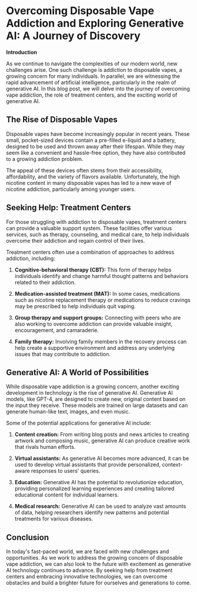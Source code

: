 # Overcoming Disposable Vape Addiction and Exploring Generative AI: A Journey of Discovery

**Introduction**

As we continue to navigate the complexities of our modern world, new challenges arise. One such challenge is addiction to disposable vapes, a growing concern for many individuals. In parallel, we are witnessing the rapid advancement of artificial intelligence, particularly in the realm of generative AI. In this blog post, we will delve into the journey of overcoming vape addiction, the role of treatment centers, and the exciting world of generative AI.

## The Rise of Disposable Vapes

Disposable vapes have become increasingly popular in recent years. These small, pocket-sized devices contain a pre-filled e-liquid and a battery, designed to be used and thrown away after their lifespan. While they may seem like a convenient and hassle-free option, they have also contributed to a growing addiction problem.

The appeal of these devices often stems from their accessibility, affordability, and the variety of flavors available. Unfortunately, the high nicotine content in many disposable vapes has led to a new wave of nicotine addiction, particularly among younger users.

## Seeking Help: Treatment Centers

For those struggling with addiction to disposable vapes, treatment centers can provide a valuable support system. These facilities offer various services, such as therapy, counseling, and medical care, to help individuals overcome their addiction and regain control of their lives.

Treatment centers often use a combination of approaches to address addiction, including:

1. **Cognitive-behavioral therapy (CBT):** This form of therapy helps individuals identify and change harmful thought patterns and behaviors related to their addiction.

2. **Medication-assisted treatment (MAT):** In some cases, medications such as nicotine replacement therapy or medications to reduce cravings may be prescribed to help individuals quit vaping.

3. **Group therapy and support groups:** Connecting with peers who are also working to overcome addiction can provide valuable insight, encouragement, and camaraderie.

4. **Family therapy:** Involving family members in the recovery process can help create a supportive environment and address any underlying issues that may contribute to addiction.

## Generative AI: A World of Possibilities

While disposable vape addiction is a growing concern, another exciting development in technology is the rise of generative AI. Generative AI models, like GPT-4, are designed to create new, original content based on the input they receive. These models are trained on large datasets and can generate human-like text, images, and even music.

Some of the potential applications for generative AI include:

1. **Content creation:** From writing blog posts and news articles to creating artwork and composing music, generative AI can produce creative work that rivals human efforts.

2. **Virtual assistants:** As generative AI becomes more advanced, it can be used to develop virtual assistants that provide personalized, context-aware responses to users' queries.

3. **Education:** Generative AI has the potential to revolutionize education, providing personalized learning experiences and creating tailored educational content for individual learners.

4. **Medical research:** Generative AI can be used to analyze vast amounts of data, helping researchers identify new patterns and potential treatments for various diseases.

## Conclusion

In today's fast-paced world, we are faced with new challenges and opportunities. As we work to address the growing concern of disposable vape addiction, we can also look to the future with excitement as generative AI technology continues to advance. By seeking help from treatment centers and embracing innovative technologies, we can overcome obstacles and build a brighter future for ourselves and generations to come.

